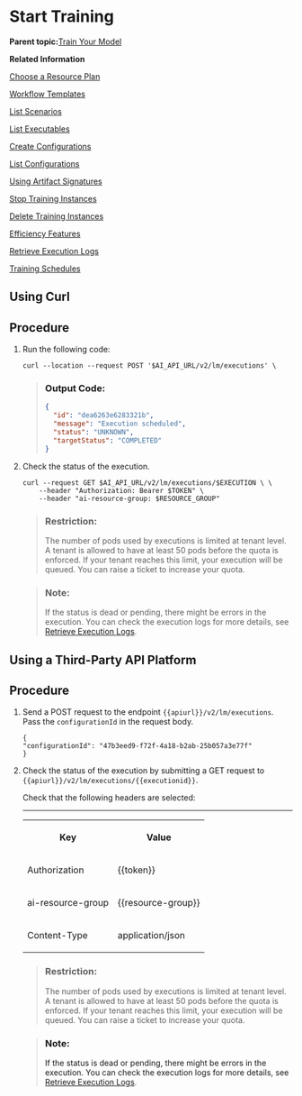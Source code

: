<!-- loio54b44e4099c3436db1c02242489435d8 -->

# Start Training

**Parent topic:**[Train Your Model](train-your-model-a9ceb06.md "You execute a training workflow to train your AI learning model.")

**Related Information**  


[Choose a Resource Plan](choose-a-resource-plan-57f4f19.md "You can configure SAP AI Core to use different infrastructure resources for different tasks, based on demand. SAP AI Core provides several preconfigured infrastructure bundles called “resource plans” for this purpose.")

[Workflow Templates](workflow-templates-83523ab.md "Here, you'll find a basic workflow example template. Feel free to adjust it to suit your workflow needs.")

[List Scenarios](list-scenarios-deedde5.md "A scenario is an implementation of a specific AI use case within a user's tenant. It consists of a pre-defined set of AI capabilities in the form of executables and templates.")

[List Executables](list-executables-80895a4.md "An executable is a reusable template that defines a workflow or pipeline for tasks such as training a machine learning model or creating a deployment. It contains placeholders for input artifacts (datasets or models) and parameters (custom key-pair values) that enable the template to be reused in different scenarios.")

[Create Configurations](create-configurations-884ae34.md "A configuration is a collection of parameters, artifact references (such as datasets or models), and environment settings that are used to instantiate and run an execution or deployment of an executable or template.")

[List Configurations](list-configurations-8074b2a.md "")

[Using Artifact Signatures](using-artifact-signatures-2f02a1d.md "Artifact signatures in the form of a hash can be added to output artifacts from executions.")

[Stop Training Instances](stop-training-instances-3d85344.md "")

[Delete Training Instances](delete-training-instances-612ce17.md "")

[Efficiency Features](efficiency-features-4cb76f7.md "Discover features of the SAP AI Core runtime that improve efficiency and help manage resource consumption.")

[Retrieve Execution Logs](retrieve-execution-logs-fbc55d3.md "Deployment and execution logs contain information about API processing and metrics.")

[Training Schedules](training-schedules-2b702f8.md "")

<a name="task_i3h_n13_tcc"/>

<!-- task\_i3h\_n13\_tcc -->

## Using Curl



<a name="task_i3h_n13_tcc__steps_y4z_hcq_tcc"/>

## Procedure

1.  Run the following code:

    ```
    curl --location --request POST '$AI_API_URL/v2/lm/executions' \
    ```

    > ### Output Code:  
    > ```json
    > {
    >   "id": "dea6263e6283321b",
    >   "message": "Execution scheduled",
    >   "status": "UNKNOWN",
    >   "targetStatus": "COMPLETED"
    > }
    > ```

2.  Check the status of the execution.

    ```
    curl --request GET $AI_API_URL/v2/lm/executions/$EXECUTION \ \
        --header "Authorization: Bearer $TOKEN" \
        --header "ai-resource-group: $RESOURCE_GROUP"  
    ```

    > ### Restriction:  
    > The number of pods used by executions is limited at tenant level. A tenant is allowed to have at least 50 pods before the quota is enforced. If your tenant reaches this limit, your execution will be queued. You can raise a ticket to increase your quota.

    > ### Note:  
    > If the status is dead or pending, there might be errors in the execution. You can check the execution logs for more details, see [Retrieve Execution Logs](retrieve-execution-logs-fbc55d3.md).


<a name="task_cxf_n13_tcc"/>

<!-- task\_cxf\_n13\_tcc -->

## Using a Third-Party API Platform



<a name="task_cxf_n13_tcc__steps_ucc_4cq_tcc"/>

## Procedure

1.  Send a POST request to the endpoint `{{apiurl}}/v2/lm/executions`. Pass the `configurationId` in the request body.

    ```
    {
    "configurationId": "47b3eed9-f72f-4a18-b2ab-25b057a3e77f"
    }
    ```

2.  Check the status of the execution by submitting a GET request to `{{apiurl}}/v2/lm/executions/{{executionid}}`.

    Check that the following headers are selected:

    ****


    <table>
    <tr>
    <th valign="top">

    Key
    
    </th>
    <th valign="top">

    Value
    
    </th>
    </tr>
    <tr>
    <td valign="top">
    
    Authorization
    
    </td>
    <td valign="top">
    
    \{\{token\}\}
    
    </td>
    </tr>
    <tr>
    <td valign="top">
    
    ai-resource-group
    
    </td>
    <td valign="top">
    
    \{\{resource-group\}\}
    
    </td>
    </tr>
    <tr>
    <td valign="top">
    
    Content-Type
    
    </td>
    <td valign="top">
    
    application/json
    
    </td>
    </tr>
    </table>
    
    > ### Restriction:  
    > The number of pods used by executions is limited at tenant level. A tenant is allowed to have at least 50 pods before the quota is enforced. If your tenant reaches this limit, your execution will be queued. You can raise a ticket to increase your quota.

    > ### Note:  
    > If the status is dead or pending, there might be errors in the execution. You can check the execution logs for more details, see [Retrieve Execution Logs](retrieve-execution-logs-fbc55d3.md).


